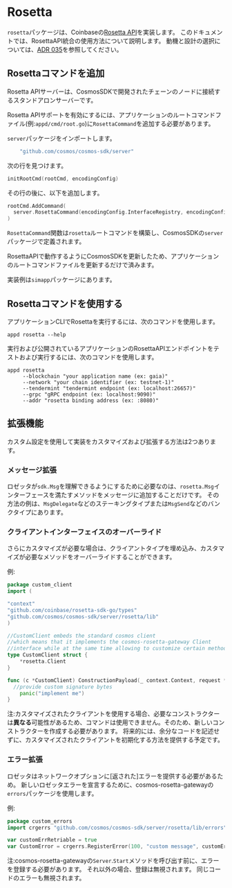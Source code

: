 # Rosetta

`rosetta`パッケージは、Coinbaseの[Rosetta API](https://www.rosetta-api.org)を実装します。 このドキュメントでは、RosettaAPI統合の使用方法について説明します。 動機と設計の選択については、[ADR 035](../architecture/adr-035-rosetta-api-support.md)を参照してください。

## Rosettaコマンドを追加

Rosetta APIサーバーは、CosmosSDKで開発されたチェーンのノードに接続するスタンドアロンサーバーです。

Rosetta APIサポートを有効にするには、アプリケーションのルートコマンドファイル(例:`appd/cmd/root.go`)に`RosettaCommand`を追加する必要があります。

`server`パッケージをインポートします。 

```go
    "github.com/cosmos/cosmos-sdk/server"
```

次の行を見つけます。

```go
initRootCmd(rootCmd, encodingConfig)
```

その行の後に、以下を追加します。

```go
rootCmd.AddCommand(
  server.RosettaCommand(encodingConfig.InterfaceRegistry, encodingConfig.Marshaler)
)
```

`RosettaCommand`関数は`rosetta`ルートコマンドを構築し、CosmosSDKの`server`パッケージで定義されます。

RosettaAPIで動作するようにCosmosSDKを更新したため、アプリケーションのルートコマンドファイルを更新するだけで済みます。

実装例は`simapp`パッケージにあります。

## Rosettaコマンドを使用する

アプリケーションCLIでRosettaを実行するには、次のコマンドを使用します。

```
appd rosetta --help
```

実行および公開されているアプリケーションのRosettaAPIエンドポイントをテストおよび実行するには、次のコマンドを使用します。

```
appd rosetta
     --blockchain "your application name (ex: gaia)"
     --network "your chain identifier (ex: testnet-1)"
     --tendermint "tendermint endpoint (ex: localhost:26657)"
     --grpc "gRPC endpoint (ex: localhost:9090)"
     --addr "rosetta binding address (ex: :8080)"
```

## 拡張機能

カスタム設定を使用して実装をカスタマイズおよび拡張する方法は2つあります。

### メッセージ拡張

ロゼッタが`sdk.Msg`を理解できるようにするために必要なのは、`rosetta.Msg`インターフェースを満たすメソッドをメッセージに追加することだけです。 その方法の例は、`MsgDelegate`などのステーキングタイプまたは`MsgSend`などのバンクタイプにあります。

### クライアントインターフェイスのオーバーライド

さらにカスタマイズが必要な場合は、クライアントタイプを埋め込み、カスタマイズが必要なメソッドをオーバーライドすることができます。 

例:

```go
package custom_client
import (

"context"
"github.com/coinbase/rosetta-sdk-go/types"
"github.com/cosmos/cosmos-sdk/server/rosetta/lib"
)

//CustomClient embeds the standard cosmos client
//which means that it implements the cosmos-rosetta-gateway Client
//interface while at the same time allowing to customize certain methods
type CustomClient struct {
    *rosetta.Client
}

func (c *CustomClient) ConstructionPayload(_ context.Context, request *types.ConstructionPayloadsRequest) (resp *types.ConstructionPayloadsResponse, err error) {
  //provide custom signature bytes
    panic("implement me")
}
```

注:カスタマイズされたクライアントを使用する場合、必要なコンストラクターは**異なる**可能性があるため、コマンドは使用できません。そのため、新しいコンストラクターを作成する必要があります。 将来的には、余分なコードを記述せずに、カスタマイズされたクライアントを初期化する方法を提供する予定です。

### エラー拡張

ロゼッタはネットワークオプションに[返された]エラーを提供する必要があるため。 新しいロゼッタエラーを宣言するために、cosmos-rosetta-gatewayの`errors`パッケージを使用します。 

例:

```go
package custom_errors
import crgerrs "github.com/cosmos/cosmos-sdk/server/rosetta/lib/errors"

var customErrRetriable = true
var CustomError = crgerrs.RegisterError(100, "custom message", customErrRetriable, "description")
```

注:cosmos-rosetta-gatewayの`Server`.`Start`メソッドを呼び出す前に、エラーを登録する必要があります。 それ以外の場合、登録は無視されます。 同じコードのエラーも無視されます。
